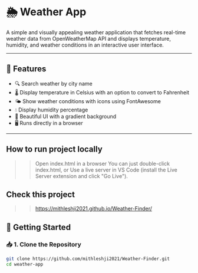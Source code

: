 # 🌦 Weather App  

A simple and visually appealing weather application that fetches real-time weather data from OpenWeatherMap API and displays temperature, humidity, and weather conditions in an interactive user interface.  

---

## 📌 Features  
- 🔍 Search weather by city name  
- 🌡️ Display temperature in Celsius with an option to convert to Fahrenheit  
- 🌤️ Show weather conditions with icons using FontAwesome  
- 💧 Display humidity percentage  
- 🎨 Beautiful UI with a gradient background  
- 🖥️ Runs directly in a browser  

---

## How to run project locally
   >> Open index.html in a browser
    You can just double-click index.html, or
    Use a live server in VS Code (install the Live Server extension and click "Go Live").

## Check this project 
 >> https://mithleshji2021.github.io/Weather-Finder/


## 🚀 Getting Started  

### 📥 1. Clone the Repository  
```sh
git clone https://github.com/mithleshji2021/Weather-Finder.git
cd weather-app

